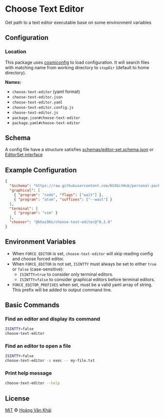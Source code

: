 # Choose Text Editor

Get path to a text editor executable base on some environment variables

## Configuration

### Location

This package uses [cosmiconfig](https://github.com/davidtheclark/cosmiconfig) to load configuration. It will search files with matching name from working directory to `stopDir` (default to home directory).

**Names:**

- `choose-text-editor` (yaml format)
- `choose-text-editor.json`
- `choose-text-editor.yaml`
- `choose-text-editor.config.js`
- `choose-text-editor.js`
- `package.json#choose-text-editor`
- `package.yaml#choose-text-editor`

## Schema

A config file have a structure satisfies [schemas/editor-set.schema.json](https://raw.githubusercontent.com/KSXGitHub/personal-packages/%40khai96x/choose-text-editor/0.2.0/packages/choose-text-editor/schemas/editor-set.schema.json) or [EditorSet interface](https://github.com/KSXGitHub/personal-packages/blob/%40khai96x/choose-text-editor/0.2.0/packages/choose-text-editor/lib/editors.ts#L1-L5)

## Example Configuration

```json
{
  "$schema": "https://raw.githubusercontent.com/KSXGitHub/personal-packages/%40khai96x/choose-text-editor/0.2.0/packages/choose-text-editor/schemas/editor-set.schema.json#",
  "graphical": [
    { "program": "code", "flags": ["wait"] },
    { "program": "atom", "suffixes": ["--wait"] }
  ],
  "terminal": [
    { "program": "vim" }
  ],
  "chooser": "@khai96x/choose-text-editor@^0.2.0"
}
```

## Environment Variables

* When `FORCE_EDITOR` is set, `choose-text-editor` will skip reading config and choose forced editor.
* When `FORCE_EDITOR` is not set, `ISINTTY` must always be set to either `true` or `false` (case-sensitive):
  - `ISINTTY=true` to consider only terminal editors.
  - `ISINTTY=false` to consider graphical editors before terminal editors.
* `FORCE_EDITOR_PREFIXES` when set, must be a valid yaml array of string. This prefix will be added to output command line.

## Basic Commands

### Find an editor and display its command

```sh
ISINTTY=false
choose-text-editor
```

### Find an editor to open a file

```sh
ISINTTY=false
choose-text-editor -x exec -- my-file.txt
```

### Print help message

```sh
choose-text-editor --help
```

## License

[MIT](https://git.io/fj9XO) © [Hoàng Văn Khải](https://github.com/KSXGitHub)
